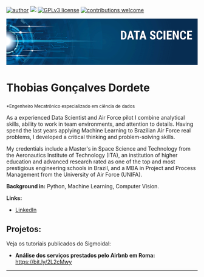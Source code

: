 [![author](https://img.shields.io/badge/author-carlosfab-red.svg)](https://www.linkedin.com/in/carlosfab) [![](https://img.shields.io/badge/python-3.7+-blue.svg)](https://www.python.org/downloads/release/python-365/) [![GPLv3 license](https://img.shields.io/badge/License-GPLv3-blue.svg)](http://perso.crans.org/besson/LICENSE.html) [![contributions welcome](https://img.shields.io/badge/contributions-welcome-brightgreen.svg?style=flat)](https://github.com/carlosfab/data_science/issues)

<p align="center">
  <img src="banner.png" >
</p>

# Thobias Gonçalves Dordete
<sub>*Engenheiro Mecatrônico especializado em ciência de dados</sub>

As a experienced Data Scientist and Air Force pilot I combine analytical skills, ability to work in team environments, and attention to details. Having spend the last years applying Machine Learning to Brazilian Air Force real problems, I developed a critical thinking and problem-solving skills.

My credentials include a Master's in Space Science and Technology from the Aeronautics Institute of Technology (ITA), an institution of higher education and advanced research rated as one of the top and most prestigious engineering schools in Brazil, and a MBA in Project and Process Management from the University of Air Force (UNIFA).

**Background in:** Python, Machine Learning, Computer Vision.

**Links:**
* [LinkedIn]([https://www.linkedin.com/in/carlosfab](https://www.linkedin.com/in/thobias-gon%25C3%25A7alves-dordete-33b19720a))

## Projetos:
Veja os tutoriais publicados do Sigmoidal:

* **Análise dos serviços prestados pelo Airbnb em Roma:** https://bit.ly/2L2cMwy

---




